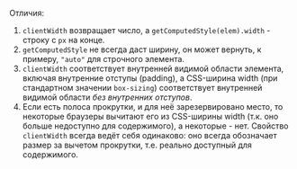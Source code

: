 Отличия:

1. `clientWidth` возвращает число, а `getComputedStyle(elem).width` - строку с `px` на конце.
2. `getComputedStyle` не всегда даст ширину, он может вернуть, к примеру, `"auto"` для строчного элемента.
3. `clientWidth` соответствует внутренней видимой области элемента, включая внутренние отступы (padding), а CSS-ширина width (при стандартном значении `box-sizing`) соответствует внутренней видимой области *без внутренних отступов*.
4. Если есть полоса прокрутки, и для неё зарезервировано место, то некоторые браузеры вычитают его из CSS-ширины width (т.к. оно больше недоступно для содержимого), а некоторые - нет. Свойство `clientWidth` всегда ведёт себя одинаково: оно всегда обозначает размер за вычетом прокрутки, т.е. реально доступный для содержимого.

